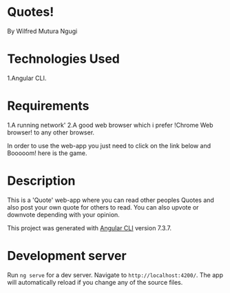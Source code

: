 # Quotes!
By Wilfred Mutura Ngugi

# Technologies Used

1.Angular CLI.
# Requirements

1.A running network'
2.A good web browser which i prefer !Chrome Web browser! to any other browser.

In order to use the web-app you just need to click on the link below and Booooom! here is the game.

# Description

This is a 'Quote' web-app where you can read other peoples Quotes and also post your own quote for others to read.
You can also upvote or downvote depending with your opinion.

This project was generated with [Angular CLI](https://github.com/angular/angular-cli) version 7.3.7.

# Development server

Run `ng serve` for a dev server. Navigate to `http://localhost:4200/`. The app will automatically reload if you change any of the source files.

